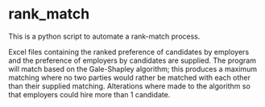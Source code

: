 # rank_match
 
This is a python script to automate a rank-match process. 

Excel files containing the ranked preference of candidates by employers and the preference of employers by candidates are supplied. The program will match based on the Gale-Shapley algorithm; this produces a maximum matching where no two parties would rather be matched with each other than their supplied matching. Alterations where made to the algorithm so that employers could hire more than 1 candidate. 
